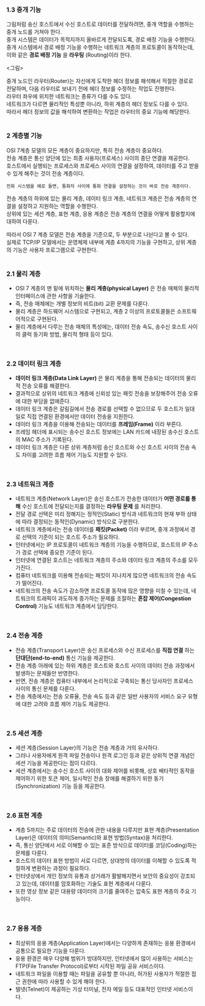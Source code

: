 ### 1.3 중개 기능
그림처럼 송신 호스트에서 수신 호스트로 데이터를 전달하려면, 중개 역할을 수행하는 중개 노드를 거쳐야 한다.   
중개 시스템은 데이터가 목적지까지 올바르게 전달되도록, 경로 배정 기능을 수행한다.   
중개 시스템에서 경로 배정 기능을 수행하는 네트워크 계층의 프로토콜이 동작하는데, 이와 같은 **경로 배정 기능** 을 **라우팅** (Routing)이라 한다.   

<그림>

중개 노드인 라우터(Router)는 자신에게 도착한 헤더 정보를 해석해서 적절한 경로로 전달하며, 다음 라우터로 보내기 전에 헤더 정보를 수정하는 작업도 진행한다.   
라우터 좌우에 위치한 네트워크는 종류가 다를 수도 있다.    
네트워크가 다르면 물리적인 특성뿐 아니라, 하위 계층의 헤더 정보도 다를 수 있다.   
따라서 헤더 정보의 값을 해석하여 변환하는 작업은 라우터의 중요 기능에 해당한다.  
</br>

### 2 계층별 기능
OSI 7계층 모델의 모든 계층이 중요하지만, 특히 전송 계층이 중요하다.   
전송 계층은 통신 양단에 있는 최종 사용자(프로세스) 사이의 종단 연결을 제공한다.   
호스트에서 실행되는 프로세스와 프로세스 사이의 연결을 설정하여, 데이터를 주고 받을 수 있게 해주는 것이 전송 계층이다.   
```
전화 시스템을 예로 들면, 통화자 사이에 통화 연결을 설정하는 것이 바로 전송 계층이다.
```

전송 계층의 하위에 있는 물리 계층, 데이터 링크 계층, 네트워크 계층은 전송 계층의 연결을 설정하고 지원하는 역할을 수행한다.   
상위에 있는 세션 계층, 표현 계층, 응용 계층은 전송 계층의 연결을 어떻게 활용할지에 대하여 다룬다.    

따라서 OSI 7 계층 모델은 전송 계층을 기준으로, 두 부분으로 나뉜다고 볼 수 있다.   
실제로 TCP/IP 모델에서는 운영체제 내부에 계층 4까지의 기능을 구현하고, 상위 계층의 기능은 사용자 프로그램으로 구현한다.   
</br>

### 2.1 물리 계층
* OSI 7 계층의 맨 밑에 위치하는 **물리 계층(physical Layer)** 은 전송 매체의 물리적 인터페이스에 관한 사항을 기술한다.
* 즉, 전송 매체에는 개별 정보의 비트(bit) 교환 문제를 다룬다.
* 물리 계층은 하드웨어 시스템으로 구현되고, 계층 2 이상의 프로토콜들은 소프트웨어적으로 구현된다.
* 물리 계층에서 다루는 전송 매체의 특성에는, 데이터 전송 속도, 송수신 호스트 사이의 클럭 동기화 방법, 물리적 형태 등이 있다.
</br>

### 2.2 데이터 링크 계층
* **데이터 링크 계층(Data Link Layer)** 은 물리 계층을 통해 전송되는 데이터의 물리적 전송 오류를 해결한다.
* 결과적으로 상위의 네트워크 계층에 신뢰성 있는 패킷 전송을 보장해주어 전송 오류에 대한 부담을 없애준다.
* 데이터 링크 계층은 갈림길에서 전송 경로를 선택할 수 없으므로 두 호스트가 일대일로 직접 연결된 환경에서만 데이터 전송을 지원한다.
* 데이터 링크 계층을 이용해 전송되는 데이터를 **프레임(Frame)** 이라 부른다.
* 프레임 헤더에 표시되는 송수신 호스트 정보에는 LAN 카드에 내장된 송수신 호스트의 MAC 주소가 기록된다.
* 데이터 링크 계층은 다른 상위 계층처럼 송신 호스트와 수신 호스트 사이의 전송 속도 차이를 고려한 흐름 제어 기능도 지원할 수 있다.
</br>

### 2.3 네트워크 계층
* 네트워크 계층(Network Layer)은 송신 호스트가 전송한 데이터가 **어떤 경로를 통해** 수신 호스트에 전달되는지를 결정하는 **라우팅 문제** 를 처리한다.
* 전달 경로 선택은 미리 정해지는 정적인(Static) 방식과 네트워크의 현재 부하 상태에 따라 결정되는 동적인(Dynamic) 방식으로 구분한다.
* 네트워크 계층에서는 전송 데이터를 **패킷(Packet)** 이라 부르며, 중개 과정에서 경로 선택의 기준이 되는 호스트 주소가 필요하다.
* 인터넷에서는 IP 프로토콜이 네트워크 계층의 기능을 수행하므로, 호스트의 IP 주소가 경로 선택에 중요한 기준이 된다.
* 인터넷에 연결된 호스트는 네트워크 계층의 주소와 데이터 링크 계층의 주소를 모두 가진다.
* 컴퓨터 네트워크를 이용해 전송되는 패킷이 지나치게 많으면 네트워크의 전송 속도가 떨어진다.
* 네트워크의 전송 속도가 감소하면 프로토콜 동작에 많은 영향을 미칠 수 있는데, 네트워크의 트래픽이 과도하게 증가하는 문제를 조절하는 **혼잡 제어(Congestion Control)** 기능도 네트워크 계층에서 담당한다.
</br>

### 2.4 전송 계층
* 전송 계층(Transport Layer)은 송신 프로세스와 수신 프로세스를 **직접 연결** 하는 **단대단(end-to-end)** 통신 기능을 제공한다.
* 전송 계층 아래에 있는 하위 계층은 호스트와 호스트 사이의 데이터 전송 과정에서 발생하는 문제들만 반영한다.
* 반면, 전송 계층은 컴퓨터 내부에서 논리적으로 구축되는 통신 당사자인 프로세스 사이의 통신 문제를 다룬다.
* 전송 계층에서는 전송 오류율, 전송 속도 등과 같은 일반 사용자의 서비스 요구 유형에 대한 고려와 흐름 제어 기능도 제공한다.
</br>

### 2.5 세션 계층
* 세션 계층(Session Layer)의 기능은 전송 계층과 거의 유사하다.
* 그러나 사용자에게 원격 파일 전송이나 원격 로그인 등과 같은 상위적 연결 개념인 세션 기능을 제공한다는 점이 다르다.
* 세션 계층에서는 송수신 호스트 사이의 대화 제어를 비롯해, 상호 배타적인 동작을 제어하기 위한 토큰 제어, 일시적인 전송 장애를 해결하기 위한 동기(Synchronization) 기능 등을 제공한다.
</br>

### 2.6 표현 계층
* 계층 5까지는 주로 데이터의 전송에 관한 내용을 다루지만 표현 계층(Presentation Layer)은 데이터의 의미(Semantic)와 표현 방법(Syntax)을 처리한다.
* 즉, 통신 양단에서 서로 이해할 수 있는 표준 방식으로 데이터를 코딩(Coding)하는 문제를 다룬다.
* 호스트의 데이터 표현 방법이 서로 다르면, 상대방의 데이터를 이해할 수 있도록 적절하게 변환하는 과정이 필요하다.
* 인터넷상에서 개인 정보의 유통과 상거래가 활발해지면서 보안의 중요성이 강조되고 있는데, 데이터를 암호화하는 기술도 표현 계층에서 다룬다.
* 또한 영상 정보 같은 대용량 데이터의 크기를 줄여주는 압축도 표현 계층의 주요 기능이다.
</br>

### 2.7 응용 계층
* 최상위의 응용 계층(Application Layer)에서는 다양하게 존재하는 응용 환경에서 공통으로 필요한 기능을 다룬다.
* 응용 환경은 매우 다양해 범위가 방대하지만, 인터넷에서 많이 사용하는 서비스는 FTP(File Transfer Protocol)로부터 시작된 파일 공유 서비스이다.
* 네트워크 파일을 이용할 때는 파일을 공유할 뿐 아니라, 허가된 사용자가 적절한 접근 권한에 따라 사용할 수 있게 해야 한다.
* 텔넷(Telnet)이 제공하는 가상 터미널, 전자 메일 등도 대표적인 인터넷 서비스이다.


